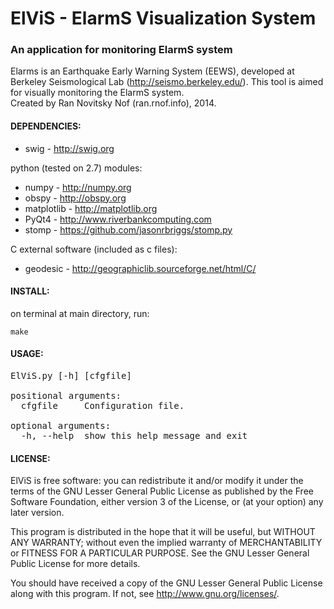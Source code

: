 # ElViS - ElarmS Visualization System
### An application for monitoring ElarmS system
Elarms is an Earthquake Early Warning System (EEWS), developed at Berkeley Seismological Lab (http://seismo.berkeley.edu/).
This tool is aimed for visually monitoring the ElarmS system.<br>
Created by Ran Novitsky Nof (ran.rnof.info), 2014.

#### DEPENDENCIES:
-  swig - http://swig.org

python (tested on 2.7) modules:

-   numpy - http://numpy.org
-   obspy - http://obspy.org
-   matplotlib - http://matplotlib.org
-   PyQt4 - http://www.riverbankcomputing.com
-   stomp - https://github.com/jasonrbriggs/stomp.py

C external software (included as c files):

-   geodesic - http://geographiclib.sourceforge.net/html/C/

#### INSTALL:
  on terminal at main directory, run:
  ```
  make
  ```

#### USAGE:
<pre>
ElViS.py [-h] [cfgfile]

positional arguments:  
  cfgfile     Configuration file.

optional arguments:  
  -h, --help  show this help message and exit
</pre>
#### LICENSE:
  ElViS is free software: you can redistribute it and/or modify
  it under the terms of the GNU Lesser General Public License as published by
  the Free Software Foundation, either version 3 of the License, or
  (at your option) any later version.

  This program is distributed in the hope that it will be useful,
  but WITHOUT ANY WARRANTY; without even the implied warranty of
  MERCHANTABILITY or FITNESS FOR A PARTICULAR PURPOSE.  See the
  GNU Lesser General Public License for more details.

  You should have received a copy of the GNU Lesser General Public License
  along with this program.  If not, see <http://www.gnu.org/licenses/>.
